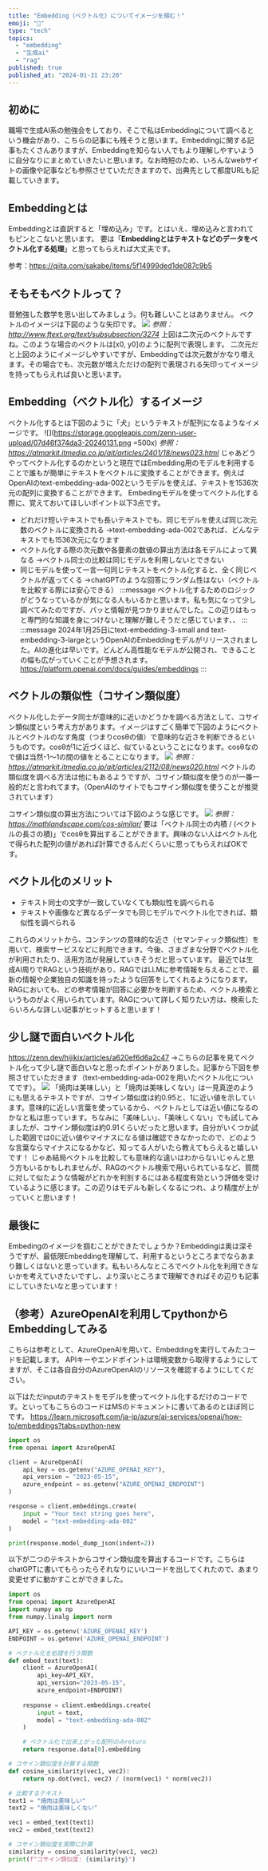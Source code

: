 ```yaml
---
title: "Embedding（ベクトル化）についてイメージを掴む！"
emoji: "🔀"
type: "tech"
topics:
  - "embedding"
  - "生成ai"
  - "rag"
published: true
published_at: "2024-01-31 23:20"
---
```


## 初めに
職場で生成AI系の勉強会をしており、そこで私はEmbeddingについて調べるという機会があり、こちらの記事にも残そうと思います。Embeddingに関する記事もたくさんありますが、Embeddingを知らない人でもより理解しやすいように自分なりにまとめていきたいと思います。なお時短のため、いろんなwebサイトの画像や記事なども参照させていただきますので、出典先として都度URLも記載していきます。

## Embeddingとは
Embeddingとは直訳すると「埋め込み」です。とはいえ、埋め込みと言われてもピンとこないと思います。
要は「**Embeddingとはテキストなどのデータをベクトル化する処理**」と思ってもらえれば大丈夫です。

参考：https://qiita.com/sakabe/items/5f14999ded1de087c9b5

## そもそもベクトルって？
昔勉強した数学を思い出してみましょう。何も難しいことはありません。
ベクトルのイメージは下図のような矢印です。
![](https://storage.googleapis.com/zenn-user-upload/13af8c97b9d6-20240131.png)
*参照：http://www.ftext.org/text/subsubsection/3274*
上図は二次元のベクトルですね。このような場合のベクトルは[x0, y0]のように配列で表現します。
二次元だと上図のようにイメージしやすいですが、Embeddingでは次元数がかなり増えます。その場合でも、次元数が増えただけの配列で表現される矢印ってイメージを持ってもらえれば良いと思います。

## Embedding（ベクトル化）するイメージ
ベクトル化するとは下図のように「犬」というテキストが配列になるようなイメージです。
![](https://storage.googleapis.com/zenn-user-upload/07d46f374da3-20240131.png =500x)
*参照：https://atmarkit.itmedia.co.jp/ait/articles/2401/18/news023.html*
じゃあどうやってベクトル化するのかというと現在ではEmbedding用のモデルを利用することで誰もが簡単にテキストをベクトルに変換することができます。例えばOpenAIのtext-embedding-ada-002というモデルを使えば、テキストを1536次元の配列に変換することができます。
Embedingモデルを使ってベクトル化する際に、覚えておいてほしいポイント以下3点です。
- どれだけ短いテキストでも長いテキストでも、同じモデルを使えば同じ次元数のベクトルに変換される
→text-embedding-ada-002であれば、どんなテキストでも1536次元になります
- ベクトル化する際の次元数や各要素の数値の算出方法は各モデルによって異なる
→ベクトル同士の比較は同じモデルを利用しないとできない
- 同じモデルを使って一言一句同じテキストをベクトル化すると、全く同じベクトルが返ってくる
→chatGPTのような回答にランダム性はない（ベクトルを比較する際には安心できる）
:::message
ベクトル化するためのロジックがどうなっているかが気になる人もいるかと思います。私も気になって少し調べてみたのですが、パッと情報が見つかりませんでした。この辺りはもっと専門的な知識を身につけないと理解が難しそうだと感じています、、
:::
:::message
2024年1月25日にtext-embedding-3-small and text-embedding-3-largeというOpenAIのEmbeddingモデルがリリースされました。AIの進化は早いです。どんどん高性能なモデルが公開され、できることの幅も広がっていくことが予想されます。
https://platform.openai.com/docs/guides/embeddings
:::

## ベクトルの類似性（コサイン類似度）
ベクトル化したデータ同士が意味的に近いかどうかを調べる方法として、コサイン類似度という考え方があります。イメージはすごく簡単で下図のようにベクトルとベクトルのなす角度（つまりcosθの値）で意味的な近さを判断できるというものです。cosθが1に近づくほど、似ているということになります。cosθなので値は当然-1〜1の間の値をとることになります。
![](https://storage.googleapis.com/zenn-user-upload/087f3e0f026e-20240131.png)
*参照：https://atmarkit.itmedia.co.jp/ait/articles/2112/08/news020.html*
ベクトルの類似度を調べる方法は他にもあるようですが、コサイン類似度を使うのが一番一般的だと言われてます。（OpenAIのサイトでもコサイン類似度を使うことが推奨されています）

コサイン類似度の算出方法については下図のような感じです。
![](https://storage.googleapis.com/zenn-user-upload/b5d9e80be737-20240131.png)
*参照：https://mathlandscape.com/cos-similar/*
要は「ベクトル同士の内積 / (ベクトルの長さの積)」でcosθを算出することができます。興味のない人はベクトル化で得られた配列の値があれば計算できるんだくらいに思ってもらえればOKです。

## ベクトル化のメリット
- テキスト同士の文字が一致していなくても類似性を調べられる
- テキストや画像など異なるデータでも同じモデルでベクトル化できれば、類似性を調べられる

これらのメリットから、コンテンツの意味的な近さ（セマンティック類似性）を用いて、検索サービスなどに利用できます。今後、さまざまな分野でベクトル化が利用されたり、活用方法が発展していきそうだと思っています。
最近では生成AI周りでRAGという技術があり、RAGではLLMに参考情報を与えることで、最新の情報や企業独自の知識を持ったような回答をしてくれるようになります。RAGにおいても、どの参考情報が回答に必要かを判断するため、ベクトル検索というものがよく用いられています。RAGについて詳しく知りたい方は、検索したらいろんな詳しい記事がヒットすると思います！

## 少し謎で面白いベクトル化
https://zenn.dev/hijikix/articles/a620ef6d6a2c47
→こちらの記事を見てベクトル化って少し謎で面白いなと思ったポイントがありました。記事から下図を参照させていただきます（text-embedding-ada-002を用いたベクトル化についてです）。
![](https://storage.googleapis.com/zenn-user-upload/a6256898726c-20240131.png)
「焼肉は美味しい」と「焼肉は美味しくない」は一見真逆のようにも思えるテキストですが、コサイン類似度は約0.95と、1に近い値を示しています。意味的に近しい言葉を使っているから、ベクトルとしては近い値になるのかなと私は思っています。ちなみに「美味しい」、「美味しくない」でも試してみましたが、コサイン類似度は約0.91くらいだったと思います。自分がいくつか試した範囲では0に近い値やマイナスになる値は確認できなかったので、どのような言葉ならマイナスになるかなど、知ってる人がいたら教えてもらえると嬉しいです！
じゃあ結局ベクトルを比較しても意味的な違いはわからないじゃんと思う方もいるかもしれませんが、RAGのベクトル検索で用いられているなど、質問に対して似たような情報がどれかを判別するにはある程度有効という評価を受けているように感じます。この辺りはモデルも新しくなるにつれ、より精度が上がっていくと思います！


## 最後に
Embedingのイメージを掴むことができたでしょうか？Embeddingは奥は深そうですが、最低限Embeddingを理解して、利用するというところまでならあまり難しくはないと思っています。私もいろんなところでベクトル化を利用できないかを考えていきたいですし、より深いところまで理解できればその辺りも記事にしていきたいなと思っています！

## （参考）AzureOpenAIを利用してpythonからEmbeddingしてみる
こちらは参考として、AzureOpenAIを用いて、Embeddingを実行してみたコードを記載します。
APIキーやエンドポイントは環境変数から取得するようにしてますが、そこは各自自分のAzureOpenAIのリソースを確認するようにしてください。

以下はただinputのテキストをモデルを使ってベクトル化するだけのコードです。といってもこちらのコードはMSのドキュメントに書いてあるのとほぼ同じです。
https://learn.microsoft.com/ja-jp/azure/ai-services/openai/how-to/embeddings?tabs=python-new
```python
import os
from openai import AzureOpenAI

client = AzureOpenAI(
    api_key = os.getenv("AZURE_OPENAI_KEY"),
    api_version = "2023-05-15",
    azure_endpoint = os.getenv("AZURE_OPENAI_ENDPOINT")
)

response = client.embeddings.create(
    input = "Your text string goes here",
    model = "text-embedding-ada-002"
)

print(response.model_dump_json(indent=2))
```

以下が二つのテキストからコサイン類似度を算出するコードです。こちらはchatGPTに書いてもらったらそれなりにいいコードを出してくれたので、あまり変更せずに動かすことができました。
```python
import os
from openai import AzureOpenAI
import numpy as np
from numpy.linalg import norm

API_KEY = os.getenv('AZURE_OPENAI_KEY')
ENDPOINT = os.getenv('AZURE_OPENAI_ENDPOINT')

# ベクトル化を処理を行う関数
def embed_text(text):
    client = AzureOpenAI(
        api_key=API_KEY,
        api_version="2023-05-15",
        azure_endpoint=ENDPOINT)
    
    response = client.embeddings.create(
        input = text,
        model = "text-embedding-ada-002"
    )

    # ベクトル化で出来上がった配列のみreturn
    return response.data[0].embedding

# コサイン類似度を計算する関数
def cosine_similarity(vec1, vec2):
    return np.dot(vec1, vec2) / (norm(vec1) * norm(vec2))

# 比較するテキスト
text1 = "焼肉は美味しい"
text2 = "焼肉は美味しくない"

vec1 = embed_text(text1)
vec2 = embed_text(text2)

# コサイン類似度を実際に計算
similarity = cosine_similarity(vec1, vec2)
print(f"コサイン類似度: {similarity}")
```